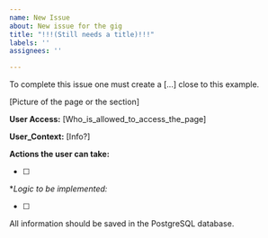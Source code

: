```yaml
---
name: New Issue
about: New issue for the gig
title: "!!!(Still needs a title)!!!"
labels: ''
assignees: ''

---
```


To complete this issue one must create a [...] close to this example.

[Picture of the page or the section]

**User Access:**
[Who_is_allowed_to_access_the_page]

**User_Context:**
[Info?]

**Actions the user can take:**

- [ ] 

**Logic to be implemented:*

- [ ] 

All information should be saved in the PostgreSQL database.
